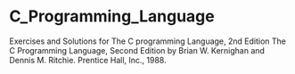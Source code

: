 # C_Programming_Language

Exercises and Solutions for The C programming Language, 2nd Edition
The C Programming Language, Second Edition
by Brian W. Kernighan and Dennis M. Ritchie.
Prentice Hall, Inc., 1988.

